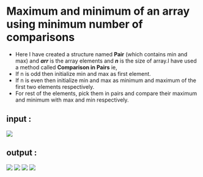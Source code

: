 # Maximum and minimum of an array using minimum number of comparisons

 - Here I have created a structure named **Pair** (which contains min and max) and  ***arr*** is the array elements  and ***n*** is the size of array.I have used a method called **Comparison in Pairs**  ie,
 - If n is odd then initialize min and max as first element. 
 - If n is even then initialize min and max as minimum and maximum of the first two elements respectively. 
- For rest of the elements, pick them in pairs and compare their maximum and minimum with max and min respectively. 

## input :

<img src="https://github.com/akrish4/DSA/blob/main/dsa-cp-2/ARRAYS-Min_%26_Max/input.PNG" alternate="input">

## output :

<img src="https://github.com/akrish4/DSA/blob/main/dsa-cp-2/ARRAYS-Min_%26_Max/output.PNG" alternate="input">





<img src="https://github.com/akrish4/DSA/blob/main/dsa-cp-2/ARRAYS-Min_%26_Max/image1.PNG" alternate="input">
<img src="https://github.com/akrish4/DSA/blob/main/dsa-cp-2/ARRAYS-Min_%26_Max/image2.PNG" alternate="input">
<img src="https://github.com/akrish4/DSA/blob/main/dsa-cp-2/ARRAYS-Min_%26_Max/image3.PNG" alternate="input">
